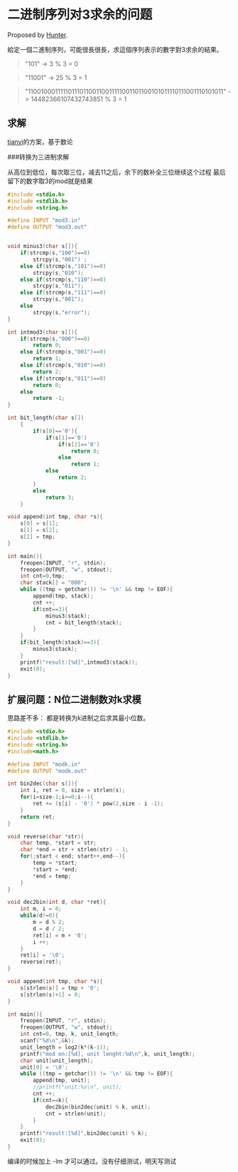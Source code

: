 二进制序列对3求余的问题
====
Proposed by [Hunter](https://github.com/xuhao417347761). 

給定一個二進制序列，可能很長很長，求這個序列表示的數字對3求余的結果。

> "101" -> 3 % 3 = 0

> "11001" -> 25 % 3 = 1

> "1100100011111011101100110011111001101100101011110111001110101011" -> 14482366107432743851 % 3 = 1

求解
-----
[tianyi](https://github.com/g7tianyi/my-acm-solutions/blob/master/problems/binary-sequence-mod-3.md)的方案，基于数论

###转换为三进制求解

从高位到低位，每次取三位，减去11之后，余下的数补全三位继续这个过程
最后留下的数字取3的mod就是结果

```c
#include <stdio.h>
#include <stdlib.h>
#include <string.h>

#define INPUT "mod3.in"
#define OUTPUT "mod3.out"


void minus3(char s[]){
    if(strcmp(s,"100")==0)
        strcpy(s,"001") ;
    else if(strcmp(s,"101")==0)
        strcpy(s,"010");
    else if(strcmp(s,"110")==0)
        strcpy(s,"011");
    else if(strcmp(s,"111")==0)
        strcpy(s,"001");
    else
        strcpy(s,"error");
}

int intmod3(char s[]){
    if(strcmp(s,"000")==0)
        return 0;
    else if(strcmp(s,"001")==0)
        return 1;
    else if(strcmp(s,"010")==0)
        return 2;
    else if(strcmp(s,"011")==0)
        return 0;
    else
        return -1;
}

int bit_length(char s[])
    {
        if(s[0]=='0'){
            if(s[1]=='0')
                if(s[2]=='0')
                    return 0;
                else
                    return 1;
            else
                return 2;
        }
        else
            return 3;
    }

void append(int tmp, char *s){
    s[0] = s[1];
    s[1] = s[2];
    s[2] = tmp;
}

int main(){
    freopen(INPUT, "r", stdin);
    freopen(OUTPUT, "w", stdout);
    int cnt=0,tmp;
    char stack[] = "000";
    while ((tmp = getchar()) != '\n' && tmp != EOF){
        append(tmp, stack);
        cnt ++;
        if(cnt==3){
            minus3(stack);
            cnt = bit_length(stack);
        }
    }
    if(bit_length(stack)==3){
        minus3(stack);
    }
    printf("result:[%d]",intmod3(stack));
    exit(0);
}

```


扩展问题：N位二进制数对k求模
-------------------------

思路差不多：
都是转换为k进制之后求其最小位数。
```c
#include <stdio.h>
#include <stdlib.h>
#include <string.h>
#include<math.h>

#define INPUT "modk.in"
#define OUTPUT "modk.out"

int bin2dec(char s[]){
    int i, ret = 0, size = strlen(s);
    for(i=size-1;i>=0;i--){
        ret += (s[i] - '0') * pow(2,size - i -1);
    }
    return ret;
}

void reverse(char *str){
    char temp, *start = str;
    char *end = str + strlen(str) - 1;
    for(;start < end; start++,end--){
        temp = *start;
        *start = *end;
        *end = temp;
    }
}

void dec2bin(int d, char *ret){
    int m, i = 0;
    while(d!=0){
        m = d % 2;
        d = d / 2;
        ret[i] = m + '0';
        i ++;
    }
    ret[i] = '\0';
    reverse(ret);
}

void append(int tmp, char *s){
    s[strlen(s)] = tmp + '0';
    s[strlen(s)+1] = 0;
}

int main(){
    freopen(INPUT, "r", stdin);
    freopen(OUTPUT, "w", stdout);
    int cnt=0, tmp, k, unit_length;
    scanf("%d\n",&k);
    unit_length = log2(k*(k-1));
    printf("mod on:[%d], unit lenght:%d\n",k, unit_length);
    char unit[unit_length];
    unit[0] = '\0';
    while ((tmp = getchar()) != '\n' && tmp != EOF){
        append(tmp, unit);
        //printf("unit:%s\n", unit);
        cnt ++;
        if(cnt==k){
            dec2bin(bin2dec(unit) % k, unit);
            cnt = strlen(unit);
        }
    }
    printf("result:[%d]",bin2dec(unit) % k);
    exit(0);
}

```
编译的时候加上 -lm 才可以通过。没有仔细测试，明天写测试